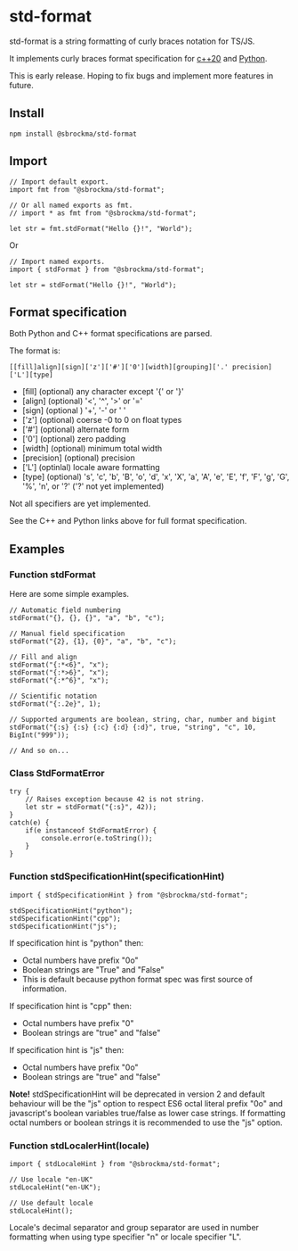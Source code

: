 # std-format

std-format is a string formatting of curly braces notation for TS/JS.

It implements curly braces format specification for
[c++20](https://en.cppreference.com/w/cpp/utility/format/spec) and
[Python](https://docs.python.org/3/library/string.html#formatspec).

This is early release. Hoping to fix bugs and implement more features in future.

## Install

    npm install @sbrockma/std-format

## Import

    // Import default export.
    import fmt from "@sbrockma/std-format";
    
    // Or all named exports as fmt.
    // import * as fmt from "@sbrockma/std-format";

    let str = fmt.stdFormat("Hello {}!", "World");
    
Or
    
    // Import named exports.
    import { stdFormat } from "@sbrockma/std-format";
    
    let str = stdFormat("Hello {}!", "World");
    
## Format specification

Both Python and C++ format specifications are parsed.

The format is:

    [[fill]align][sign]['z']['#']['0'][width][grouping]['.' precision]['L'][type]

* [fill] (optional) any character except '{' or '}'
* [align] (optional) '<', '^', '>' or '='
* [sign] (optional ) '+', '-' or ' '
* ['z'] (optional) coerse -0 to 0 on float types
* ['#'] (optional) alternate form
* ['0'] (optional) zero padding
* [width] (optional) minimum total width
* [precision] (optional) precision
* ['L'] (optinlal) locale aware formatting
* [type] (optional) 's', 'c', 'b', 'B', 'o', 'd', 'x', 'X', 'a', 'A', 'e', 'E', 'f', 'F', 'g', 'G', '%', 'n', or '?' ('?' not yet implemented)

Not all specifiers are yet implemented.

See the C++ and Python links above for full format specification.

## Examples

### Function stdFormat

Here are some simple examples.

    // Automatic field numbering
    stdFormat("{}, {}, {}", "a", "b", "c");

    // Manual field specification
    stdFormat("{2}, {1}, {0}", "a", "b", "c");

    // Fill and align
    stdFormat("{:*<6}", "x");
    stdFormat("{:*>6}", "x");
    stdFormat("{:*^6}", "x");

    // Scientific notation
    stdFormat("{:.2e}", 1);

    // Supported arguments are boolean, string, char, number and bigint
    stdFormat("{:s} {:s} {:c} {:d} {:d}", true, "string", "c", 10, BigInt("999"));

    // And so on...

### Class StdFormatError

    try {
        // Raises exception because 42 is not string.
        let str = stdFormat("{:s}", 42));
    } 
    catch(e) {
        if(e instanceof StdFormatError) {
            console.error(e.toString());
        }
    }

### Function stdSpecificationHint(specificationHint)

    import { stdSpecificationHint } from "@sbrockma/std-format";
    
    stdSpecificationHint("python");
    stdSpecificationHint("cpp");
    stdSpecificationHint("js");

If specification hint is "python" then:
* Octal numbers have prefix "0o"
* Boolean strings are "True" and "False"
* This is default because python format spec was first source of information.

If specification hint is "cpp" then:
* Octal numbers have prefix "0"
* Boolean strings are "true" and "false"

If specification hint is "js" then:
* Octal numbers have prefix "0o"
* Boolean strings are "true" and "false"

**Note!** stdSpecificationHint will be deprecated in version 2 and default behaviour will be the "js" option to respect ES6 octal literal prefix "0o" and javascript's boolean variables true/false as lower case strings. If formatting octal numbers or boolean strings it is recommended to use the "js" option.

### Function stdLocalerHint(locale)

    import { stdLocaleHint } from "@sbrockma/std-format";

    // Use locale "en-UK"
    stdLocaleHint("en-UK");

    // Use default locale
    stdLocaleHint();

Locale's decimal separator and group separator are used in number formatting when
using type specifier "n" or locale specifier "L".
